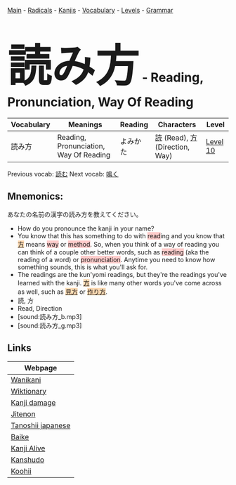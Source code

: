 <style> bigfont {font-size: 100px}</style>
[Main](../README.md) -
[Radicals](../radicals.md) -
[Kanjis](../kanjis.md) -
[Vocabulary](../vocabulary.md) -
[Levels](../levels.md) -
[Grammar](../grammar.md)
# <bigfont> 読み方</bigfont> - Reading, Pronunciation, Way Of Reading 

| Vocabulary | Meanings | Reading | Characters | Level |
| --- | --- | --- | --- | --- |
| 読み方 | Reading, Pronunciation, Way Of Reading | よみかた |  [読](../kanjis/読.md) (Read), [方](../kanjis/方.md) (Direction, Way) | [Level 10](../levels/wk_level10.md) |

Previous vocab: [読む](読む.md) Next vocab: [鳴く](鳴く.md) 

## Mnemonics:
あなたの名前の漢字の読み方を教えてください。
* How do you pronounce the kanji in your name?
* You know that this has something to do with <span style="background-color:#ffcccb"> read</span>ing and you know that <span style="background-color:#fed8b1"> [方](https://jisho.org/search/方)</span> means <span style="background-color:#ffcccb"> way</span> or <span style="background-color:#ffcccb"> method</span>. So, when you think of a way of reading you can think of a couple other better words, such as <span style="background-color:#ffcccb"> reading</span> (aka the reading of a word) or <span style="background-color:#ffcccb"> pronunciation</span>. Anytime you need to know how something sounds, this is what you'll ask for.
* The readings are the kun'yomi readings, but they're the readings you've learned with the kanji. <span style="background-color:#fed8b1"> [方](https://jisho.org/search/方)</span> is like many other words you've come across as well, such as <span style="background-color:#fed8b1"> [見方](https://jisho.org/search/見方)</span> or <span style="background-color:#fed8b1"> [作り方](https://jisho.org/search/作り方)</span>.
* 読, 方
* Read, Direction
* [sound:読み方_b.mp3]
* [sound:読み方_g.mp3]


## Links 

| Webpage |
| --- |
| [Wanikani          ](https://www.wanikani.com/kanji/読み方) |
| [Wiktionary        ](https://en.wiktionary.org/wiki/読み方) |
| [Kanji damage      ](http://www.kanjidamage.com/kanji/search?utf8=✓&q=読み方) |
| [Jitenon           ](https://jitenon.com/kanji/読み方) |
| [Tanoshii japanese ](https://www.tanoshiijapanese.com/dictionary/kanji.cfm?k=読み方) |
| [Baike             ](https://baike.baidu.com/item/読み方) |
| [Kanji Alive       ](https://app.kanjialive.com/読み方) |
| [Kanshudo          ](https://www.kanshudo.com/searchmn?q=読み方) |
| [Koohii            ](https://kanji.koohii.com/study/kanji/読み方) |
